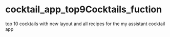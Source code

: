 # cocktail_app_top9Cocktails_fuction
top 10 cocktails with new layout and all recipes for the my assistant cocktail app
